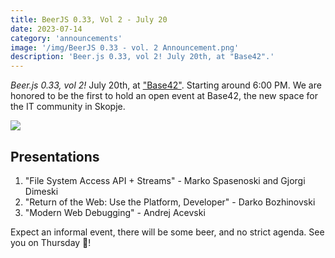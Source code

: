 ```yaml
---
title: BeerJS 0.33, Vol 2 - July 20
date: 2023-07-14
category: 'announcements'
image: '/img/BeerJS 0.33 - vol. 2 Announcement.png'
description: 'Beer.js 0.33, vol 2! July 20th, at "Base42".'
---
```


_Beer.js 0.33, vol 2!_ July 20th, at ["Base42"](https://42.mk). Starting around 6:00 PM. We are honored to be the first
to hold an open event at Base42, the new space for the IT community in Skopje.

<img src="/img/BeerJS 0.33 - vol. 2 Announcement.png" />

## Presentations

1. "File System Access API + Streams" - Marko Spasenoski and Gjorgi Dimeski
2. "Return of the Web: Use the Platform, Developer" - Darko Bozhinovski
3. "Modern Web Debugging" - Andrej Acevski

Expect an informal event, there will be some beer, and no strict agenda. See you on Thursday 🍻!
